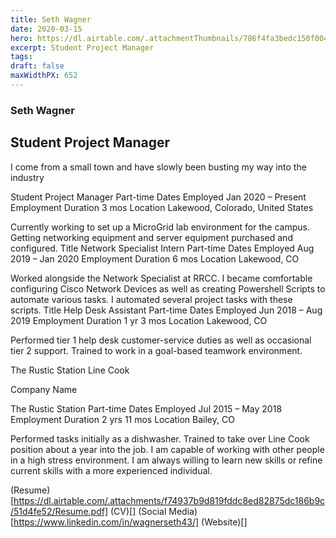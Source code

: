 ```yaml
---
title: Seth Wagner
date: 2020-03-15
hero: https://dl.airtable.com/.attachmentThumbnails/786f4fa3bedc150f00442d15981e863e/d6b08f4e
excerpt: Student Project Manager
tags: 
draft: false
maxWidthPX: 652
---
```









### Seth Wagner
## Student Project Manager

I come from a small town and have slowly been busting my way into the industry

Student Project Manager
Part-time
Dates Employed Jan 2020 – Present
Employment Duration 3 mos
Location Lakewood, Colorado, United States

Currently working to set up a MicroGrid lab environment for the campus. Getting networking equipment and server equipment purchased and configured.
Title Network Specialist Intern
Part-time
Dates Employed Aug 2019 – Jan 2020
Employment Duration 6 mos
Location Lakewood, CO

Worked alongside the Network Specialist at RRCC. I became comfortable configuring Cisco Network Devices as well as creating Powershell Scripts to automate various tasks. I automated several project tasks with these scripts.
Title Help Desk Assistant
Part-time
Dates Employed Jun 2018 – Aug 2019
Employment Duration 1 yr 3 mos
Location Lakewood, CO

Performed tier 1 help desk customer-service duties as well as occasional tier 2 support. Trained to work in a goal-based teamwork environment.

The Rustic Station
Line Cook

Company Name

The Rustic Station Part-time
Dates Employed Jul 2015 – May 2018
Employment Duration 2 yrs 11 mos
Location Bailey, CO

Performed tasks initially as a dishwasher. Trained to take over Line Cook position about a year into the job. I am capable of working with other people in a high stress environment. I am always willing to learn new skills or refine current skills with a more experienced individual.


(Resume)[https://dl.airtable.com/.attachments/f74937b9d819fddc8ed82875dc186b9c/51d4fe52/Resume.pdf]
(CV)[]
(Social Media)[https://www.linkedin.com/in/wagnerseth43/]
(Website)[]

